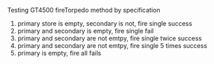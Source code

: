 Testing GT4500 fireTorpedo method by specification

1. primary store is empty, secondary is not, fire single success
2. primary and secondary is empty, fire single fail
3. primary and secondary are not emtpy, fire single twice success
4. primary and secondary are not emtpy, fire single 5 times success
5. primary is empty, fire all fails

